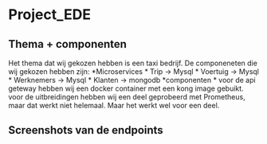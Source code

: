 # Project_EDE
## Thema + componenten
Het thema dat wij gekozen hebben is een taxi bedrijf.
De componeneten die wij gekozen hebben zijn:
  *Microservices
    * Trip -> Mysql
    * Voertuig -> Mysql
    * Werknemers -> Mysql
    * Klanten -> mongodb
  *componenten
    * voor de api geteway hebben wij een docker container met een kong image gebuikt.
voor de uitbreidingen hebben wij een deel geprobeerd met Prometheus, maar dat werkt niet helemaal. Maar het werkt wel voor een deel.

## Screenshots van de endpoints
